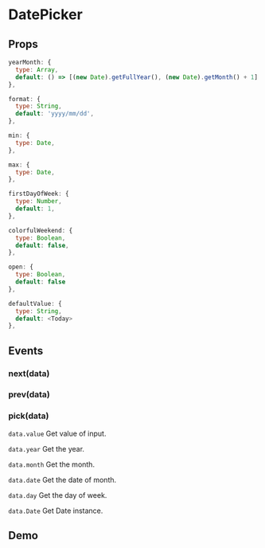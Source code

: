 # DatePicker

## Props

```js
yearMonth: {
  type: Array,
  default: () => [(new Date).getFullYear(), (new Date).getMonth() + 1]
},

format: {
  type: String,
  default: 'yyyy/mm/dd',
},

min: {
  type: Date,
},

max: {
  type: Date,
},

firstDayOfWeek: {
  type: Number,
  default: 1,
},

colorfulWeekend: {
  type: Boolean,
  default: false,
},

open: {
  type: Boolean,
  default: false
},

defaultValue: {
  type: String,
  default: <Today>
},
```

## Events
### next(data)

### prev(data)

### pick(data) 
`data.value` 
Get value of input.

`data.year` 
Get the year.

`data.month` 
Get the month.

`data.date` 
Get the date of month.

`data.day` 
Get the day of week.

`data.Date` 
Get Date instance.

## Demo
